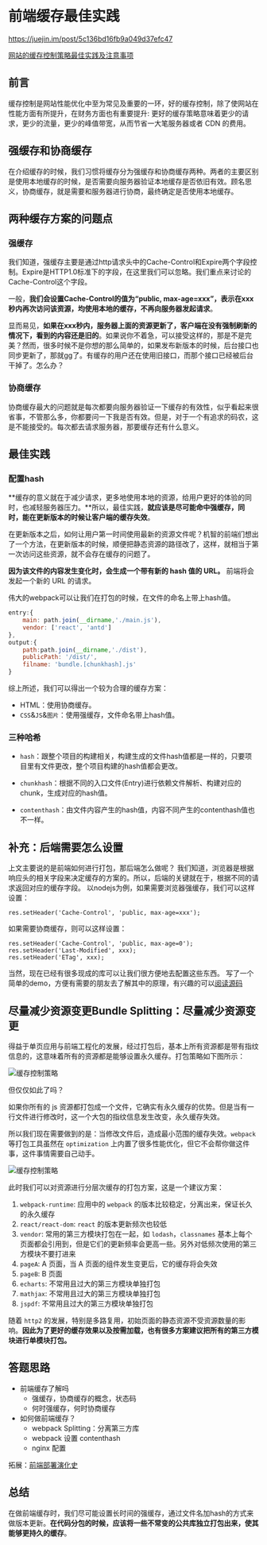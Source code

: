 # 前端缓存最佳实践

https://juejin.im/post/5c136bd16fb9a049d37efc47

[网站的缓存控制策略最佳实践及注意事项](https://shanyue.tech/frontend-engineering/http-cache.htm)

## 前言

缓存控制是网站性能优化中至为常见及重要的一环，好的缓存控制，除了使网站在性能方面有所提升，在财务方面也有重要提升: 更好的缓存策略意味着更少的请求，更少的流量，更少的峰值带宽，从而节省一大笔服务器或者 CDN 的费用。



## 强缓存和协商缓存

在介绍缓存的时候，我们习惯将缓存分为强缓存和协商缓存两种。两者的主要区别是使用本地缓存的时候，是否需要向服务器验证本地缓存是否依旧有效。顾名思义，协商缓存，就是需要和服务器进行协商，最终确定是否使用本地缓存。



## 两种缓存方案的问题点

### 强缓存

我们知道，强缓存主要是通过http请求头中的Cache-Control和Expire两个字段控制。Expire是HTTP1.0标准下的字段，在这里我们可以忽略。我们重点来讨论的Cache-Control这个字段。

一般，**我们会设置Cache-Control的值为“public, max-age=xxx”，表示在xxx秒内再次访问该资源，均使用本地的缓存，不再向服务器发起请求**。

显而易见，**如果在xxx秒内，服务器上面的资源更新了，客户端在没有强制刷新的情况下，看到的内容还是旧的**。如果说你不着急，可以接受这样的，那是不是完美？然而，很多时候不是你想的那么简单的，如果发布新版本的时候，后台接口也同步更新了，那就gg了。有缓存的用户还在使用旧接口，而那个接口已经被后台干掉了。怎么办？

### 协商缓存

协商缓存最大的问题就是每次都要向服务器验证一下缓存的有效性，似乎看起来很省事，不管那么多，你都要问一下我是否有效。但是，对于一个有追求的码农，这是不能接受的。每次都去请求服务器，那要缓存还有什么意义。



## 最佳实践

### 配置hash

**缓存的意义就在于减少请求，更多地使用本地的资源，给用户更好的体验的同时，也减轻服务器压力。**所以，最佳实践，**就应该是尽可能命中强缓存，同时，能在更新版本的时候让客户端的缓存失效**。

在更新版本之后，如何让用户第一时间使用最新的资源文件呢？机智的前端们想出了一个方法，在更新版本的时候，顺便把静态资源的路径改了，这样，就相当于第一次访问这些资源，就不会存在缓存的问题了。

**因为该文件的内容发生变化时，会生成一个带有新的 hash 值的 URL。** 前端将会发起一个新的 URL 的请求。

伟大的webpack可以让我们在打包的时候，在文件的命名上带上hash值。

```javascript
entry:{
    main: path.join(__dirname,'./main.js'),
    vendor: ['react', 'antd']
},
output:{
    path:path.join(__dirname,'./dist'),
    publicPath: '/dist/',
    filname: 'bundle.[chunkhash].js'
}
```

综上所述，我们可以得出一个较为合理的缓存方案：

- HTML：使用协商缓存。
- `CSS`&`JS`&`图片`：使用强缓存，文件命名带上hash值。



### 三种哈希

- `hash`：跟整个项目的构建相关，构建生成的文件hash值都是一样的，只要项目里有文件更改，整个项目构建的hash值都会更改。

- `chunkhash`：根据不同的入口文件(Entry)进行依赖文件解析、构建对应的chunk，生成对应的hash值。

- `contenthash`：由文件内容产生的hash值，内容不同产生的contenthash值也不一样。



## 补充：后端需要怎么设置

上文主要说的是前端如何进行打包，那后端怎么做呢？ 我们知道，浏览器是根据响应头的相关字段来决定缓存的方案的。所以，后端的关键就在于，根据不同的请求返回对应的缓存字段。 以nodejs为例，如果需要浏览器强缓存，我们可以这样设置：

```
res.setHeader('Cache-Control', 'public, max-age=xxx');
```

如果需要协商缓存，则可以这样设置：

```
res.setHeader('Cache-Control', 'public, max-age=0');
res.setHeader('Last-Modified', xxx);
res.setHeader('ETag', xxx);
```

当然，现在已经有很多现成的库可以让我们很方便地去配置这些东西。 写了一个简单的demo，方便有需要的朋友去了解其中的原理，有兴趣的可以[阅读源码](https://github.com/BlackGoldTeam/cache-control-nodejs-demo)



## 尽量减少资源变更Bundle Splitting：尽量减少资源变更

得益于单页应用与前端工程化的发展，经过打包后，基本上所有资源都是带有指纹信息的，这意味着所有的资源都是能够设置永久缓存。打包策略如下图所示：

![缓存控制策略](https://shanyue.tech/assets/img/http-cache.be061628.png)

但仅仅如此了吗？

如果你所有的 js 资源都打包成一个文件，它确实有永久缓存的优势。但是当有一行文件进行修改时，这一个大包的指纹信息发生改变，永久缓存失效。

所以我们现在需要做到的是：当修改文件后，造成最小范围的缓存失效。`webpack` 等打包工具虽然在 `optimization` 上内置了很多性能优化，但它不会帮你做这件事，这件事情需要自己动手。

![缓存控制策略](https://shanyue.tech/assets/img/http-cache-2.182dbd90.png)

此时我们可以对资源进行分层次缓存的打包方案，这是一个建议方案：

1. `webpack-runtime`: 应用中的 `webpack` 的版本比较稳定，分离出来，保证长久的永久缓存
2. `react/react-dom`: `react` 的版本更新频次也较低
3. `vendor`: 常用的第三方模块打包在一起，如 `lodash`，`classnames` 基本上每个页面都会引用到，但是它们的更新频率会更高一些。另外对低频次使用的第三方模块不要打进来
4. `pageA`: A 页面，当 A 页面的组件发生变更后，它的缓存将会失效
5. `pageB`: B 页面
6. `echarts`: 不常用且过大的第三方模块单独打包
7. `mathjax`: 不常用且过大的第三方模块单独打包
8. `jspdf`: 不常用且过大的第三方模块单独打包

随着 `http2` 的发展，特别是多路复用，初始页面的静态资源不受资源数量的影响。**因此为了更好的缓存效果以及按需加载，也有很多方案建议把所有的第三方模块进行单模块打包。**



## 答题思路

- 前端缓存了解吗
  - 强缓存，协商缓存的概念，状态码
  - 何时强缓存，何时协商缓存
- 如何做前端缓存？
  - webpack Splitting：分离第三方库
  - webpack 设置 contenthash
  - nginx 配置

拓展：[前端部署演化史](https://shanyue.tech/op/deploy-fe.html)

## 总结

在做前端缓存时，我们尽可能设置长时间的强缓存，通过文件名加hash的方式来做版本更新。**在代码分包的时候，应该将一些不常变的公共库独立打包出来，使其能够更持久的缓存**。